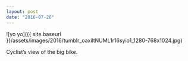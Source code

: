 ```yaml
---
layout: post
date: "2016-07-26"
---
```


![yo yo]({{ site.baseurl }}/assets/images/2016/tumblr_oaxiltNUML1r16syio1_1280-768x1024.jpg)

Cyclist’s view of the big bike.
